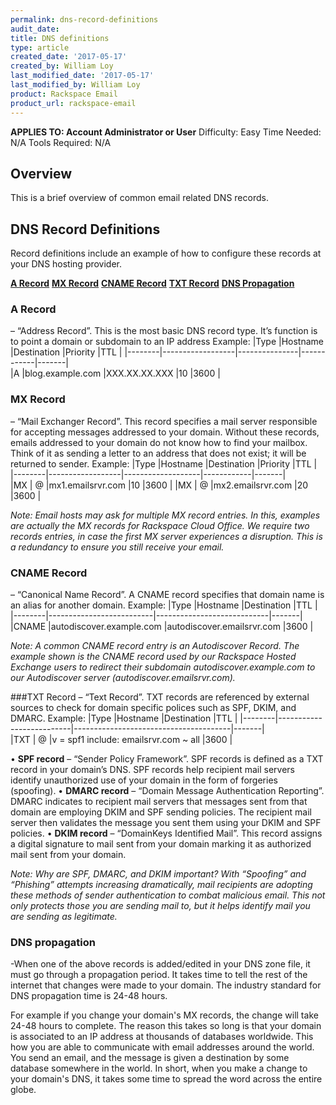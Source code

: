 ```yaml
---
permalink: dns-record-definitions
audit_date:
title: DNS definitions
type: article
created_date: '2017-05-17'
created_by: William Loy
last_modified_date: '2017-05-17'
last_modified_by: William Loy
product: Rackspace Email
product_url: rackspace-email
---
```


**APPLIES TO: Account Administrator or User**
Difficulty: Easy
Time Needed: N/A
Tools Required: N/A

## Overview
This is a brief overview of common email related DNS records.

## DNS Record Definitions
 Record definitions include an example of how to configure these records at your DNS hosting provider.


[**A Record**](#a-record)
[**MX Record**](#mx-record)
[**CNAME Record**](#cname-record)
[**TXT Record**](#txt-record)
[**DNS Propagation**](#dns-propagation)


### A Record  
– “Address Record”. This is the most basic DNS record type. It’s function is to point a domain or subdomain to an IP address
Example:
|Type    |Hostname          |Destination    |Priority    |TTL    |
|--------|------------------|---------------|------------|-------|        
|A       |blog.example.com  |XXX.XX.XX.XXX  |10          |3600   |

### MX Record
– “Mail Exchanger Record”. This record specifies a mail server responsible for accepting messages addressed to your domain. Without these records, emails addressed to your domain do not know how to find your mailbox.  Think of it as sending a letter to an address that does not exist; it will be returned to sender.
Example:
|Type    |Hostname          |Destination        |Priority    |TTL    |
|--------|------------------|-------------------|------------|-------|        
|MX      |         @        |mx1.emailsrvr.com  |10          |3600   |
|MX      |         @        |mx2.emailsrvr.com  |20          |3600   |

*Note: Email hosts may ask for multiple MX record entries. In this, examples are actually the MX records for Rackspace Cloud Office. We require two records entries, in case the first MX server experiences a disruption. This is a redundancy to ensure you still receive your email.*

### CNAME Record
– “Canonical Name Record”. A CNAME record specifies that domain name is an alias for another domain.
Example:
|Type    |Hostname                  |Destination                 |TTL    |
|--------|--------------------------|----------------------------|-------|        
|CNAME   |autodiscover.example.com  |autodiscover.emailsrvr.com  |3600   |


*Note: A common CNAME record entry is an Autodiscover Record. The example shown is the CNAME record used by our Rackspace Hosted Exchange users to redirect their subdomain autodiscover.example.com to our Autodiscover server (autodiscover.emailsrvr.com).*

###TXT Record
– “Text Record”. TXT records are referenced by external sources to check for domain specific polices such as SPF, DKIM, and DMARC.
Example:
|Type    |Hostname                  |Destination                            |TTL    |
|--------|--------------------------|---------------------------------------|-------|        
|TXT     |           @              |v = spf1 include: emailsrvr.com ~ all  |3600   |


•	**SPF record** – “Sender Policy Framework”. SPF records is defined as a TXT record in your domain’s DNS. SPF records help recipient mail servers identify unauthorized use of your domain in the form of forgeries (spoofing).
•	**DMARC record** – “Domain Message Authentication Reporting”. DMARC indicates to recipient mail servers that messages sent from that domain are employing DKIM and SPF sending policies. The recipient mail server then validates the message you sent them using your DKIM and SPF policies.
•	**DKIM record** – “DomainKeys Identified Mail”. This record assigns a digital signature to mail sent from your domain marking it as authorized mail sent from your domain.

*Note: Why are SPF, DMARC, and DKIM important?  With “Spoofing” and “Phishing” attempts increasing dramatically, mail recipients are adopting these methods of sender authentication to combat malicious email. This not only protects those you are sending mail to, but it helps identify mail you are sending as legitimate.*

### DNS propagation
-When one of the above records is added/edited in your DNS zone file, it must go through a propagation period.
It takes time to tell the rest of the internet that changes were made to your domain. The industry standard for DNS propagation time is 24-48 hours.

For example if you change your domain's MX records, the change will take 24-48 hours to complete. The reason this takes so long is that your domain is associated to an IP address at thousands of databases worldwide. This how you are able to communicate with email addresses around the world. You send an email, and the message is given a destination by some database somewhere in the world. In short, when you make a change to your domain's DNS, it takes some time to spread the word across the entire globe.
